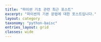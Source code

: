 ```yaml
---
title: "파이썬 기초 관련 최근 포스트"
excerpt: "파이썬의 기본 문법에 대한 포스트입니다."
layout: category
taxonomy: "python-baisc"
entries_layout: grid
classes: wide
---
```

